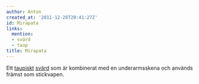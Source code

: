 ```yaml
---
author: Anton
created_at: '2011-12-28T20:41:27Z'
id: Mirapata
links:
  mention:
  - svärd
  - taup
title: Mirapata
---
```


Ett [taupiskt][] [svärd] som är kombinerat med en underarmsskena och används främst som stickvapen.

  [taupiskt]: taup
  [svärd]: svärd
